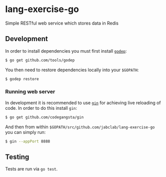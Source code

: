 # lang-exercise-go
Simple RESTful web service which stores data in Redis

## Development
In order to install dependencies you must first install [`godep`](https://github.com/tools/godep):

```bash
$ go get github.com/tools/godep
```

You then need to restore dependencies locally into your `$GOPATH`:

```bash
$ godep restore
```

### Running web server
In development it is recommended to use [`gin`](https://github.com/codegangsta/gin) for achieving live reloading of code. In order to do this install `gin`:

```bash
$ go get github.com/codegangsta/gin
```

And then from within `$GOPATH/src/github.com/jabclab/lang-exercise-go` you can simply run:

```bash
$ gin --appPort 8888
```

## Testing
Tests are run via `go test`.
